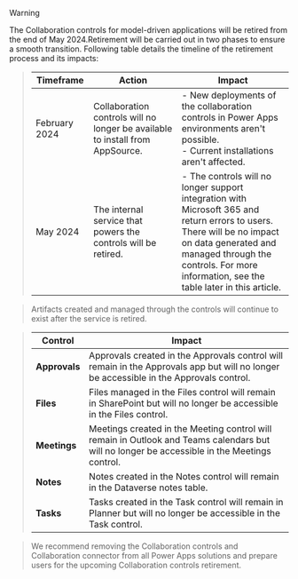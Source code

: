 > [!WARNING]
> The Collaboration controls for model-driven applications will be retired from the end of May 2024.Retirement will be carried out in two phases to ensure a smooth transition. Following table details the timeline of the retirement process and its impacts:

> |Timeframe|Action|Impact|
> |---|---|---|
> |February 2024|Collaboration controls will no longer be available to install from AppSource.|- New deployments of the collaboration controls in Power Apps environments aren't possible. </br> - Current installations aren't affected.|
> |May 2024|The internal service that powers the controls will be retired.|- The controls will no longer support integration with Microsoft 365 and return errors to users. </br> There will be no impact on data generated and managed through the controls. For more information, see the table later in this article.|

> Artifacts created and managed through the controls will continue to exist after the service is retired.

> |Control|Impact|
> |---|---|
> |**Approvals**|Approvals created in the Approvals control will remain in the Approvals app but will no longer be accessible in the Approvals control.|
> |**Files**|Files managed in the Files control will remain in SharePoint but will no longer be accessible in the Files control.|
> |**Meetings**|Meetings created in the Meeting control will remain in Outlook and Teams calendars but will no longer be accessible in the Meetings control.|
> |**Notes**|Notes created in the Notes control will remain in the Dataverse notes table.|
> |**Tasks**|Tasks created in the Task control will remain in Planner but will no longer be accessible in the Task control.|

> We recommend removing the Collaboration controls and Collaboration connector from all Power Apps solutions and prepare users for the upcoming Collaboration controls retirement. 